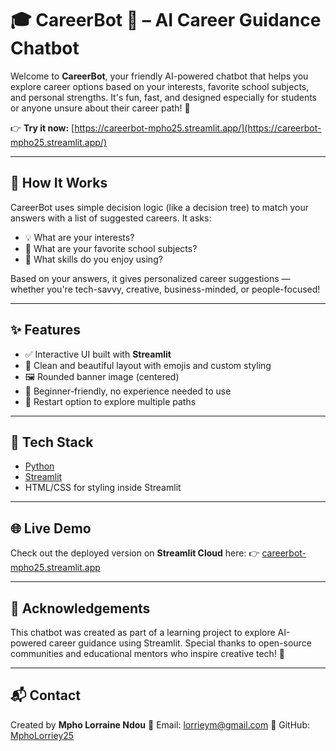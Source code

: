 # 🎓 CareerBot 🤖 – AI Career Guidance Chatbot

Welcome to **CareerBot**, your friendly AI-powered chatbot that helps you explore career options based on your interests, favorite school subjects, and personal strengths. It's fun, fast, and designed especially for students or anyone unsure about their career path! 🚀

👉 **Try it now:** [https://careerbot-mpho25.streamlit.app/](https://careerbot-mpho25.streamlit.app/)

---

## 🧠 How It Works

CareerBot uses simple decision logic (like a decision tree) to match your answers with a list of suggested careers. It asks:
- 💡 What are your interests?
- 📘 What are your favorite school subjects?
- 💪 What skills do you enjoy using?

Based on your answers, it gives personalized career suggestions — whether you're tech-savvy, creative, business-minded, or people-focused!

---

## ✨ Features

- ✅ Interactive UI built with **Streamlit**
- 🎨 Clean and beautiful layout with emojis and custom styling
- 🖼️ Rounded banner image (centered)
- 🤝 Beginner-friendly, no experience needed to use
- 🔄 Restart option to explore multiple paths

---

## 🚀 Tech Stack

- [Python](https://www.python.org/)
- [Streamlit](https://streamlit.io/)
- HTML/CSS for styling inside Streamlit

---


## 🌐 Live Demo

Check out the deployed version on **Streamlit Cloud** here:
👉 [careerbot-mpho25.streamlit.app](https://careerbot-mpho25.streamlit.app/)


---

## 🙌 Acknowledgements

This chatbot was created as part of a learning project to explore AI-powered career guidance using Streamlit.
Special thanks to open-source communities and educational mentors who inspire creative tech! 💙

---

## 📬 Contact

Created by **Mpho Lorraine Ndou**
📧 Email: [lorrieym@gmail.com](mailto:lorrieym@gmail.com)
🐙 GitHub: [MphoLorriey25](https://github.com/MphoLorriey25)


